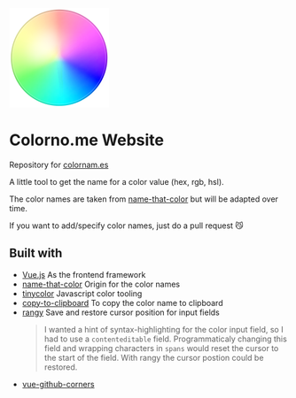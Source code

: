 ![colornames logo](./material/colorwheel-icon.png)

# Colorno.me Website

Repository for [colornam.es](https://colornam.es)

A little tool to get the name for a color value (hex, rgb, hsl).

The color names are taken from [name-that-color](http://chir.ag/projects/name-that-color/#6195ED) but will be adapted over time.

If you want to add/specify color names, just do a pull request 😼

## Built with
  + [Vue.js](https://vuejs.org/)
    As the frontend framework
  + [name-that-color](http://chir.ag/projects/name-that-color/#6195ED)
    Origin for the color names
  + [tinycolor](https://github.com/bgrins/TinyColor)
    Javascript color tooling
  + [copy-to-clipboard](https://github.com/sudodoki/copy-to-clipboard)
    To copy the color name to clipboard
  + [rangy](https://github.com/timdown/rangy)
    Save and restore cursor position for input fields
    > I wanted a hint of syntax-highlighting for the color input field,
    > so I had to use a `contenteditable` field.
    > Programmaticaly changing this field and wrapping characters in `spans`
    > would reset the cursor to the start of the field.
    > With rangy the cursor postion could be restored.
  + [vue-github-corners](https://github.com/Roeefl/vue-github-corners)
